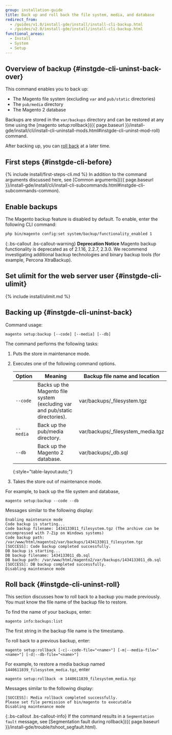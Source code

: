 ```yaml
---
group: installation-guide
title: Back up and roll back the file system, media, and database
redirect_from:
  - /guides/v1.0/install-gde/install/install-cli-backup.html
  - /guides/v2.0/install-gde/install/install-cli-backup.html
functional_areas:
  - Install
  - System
  - Setup
---
```


## Overview of backup {#instgde-cli-uninst-back-over}

This command enables you to back up:

*	The Magento file system (excluding `var` and `pub/static` directories)
*	The `pub/media` directory
*	The Magento 2 database

Backups are stored in the `var/backups` directory and can be restored at any time using the [magento setup:rollback]({{ page.baseurl }}/install-gde/install/cli/install-cli-uninstall-mods.html#instgde-cli-uninst-mod-roll) command.

After backing up, you can [roll back](#instgde-cli-uninst-roll) at a later time.

## First steps {#instgde-cli-before}
{% include install/first-steps-cli.md %}
In addition to the command arguments discussed here, see [Common arguments]({{ page.baseurl }}/install-gde/install/cli/install-cli-subcommands.html#instgde-cli-subcommands-common).

## Enable backups

The Magento backup feature is disabled by default. To enable, enter the following CLI command:

``` bash
php bin/magento config:set system/backup/functionality_enabled 1
```

{:.bs-callout .bs-callout-warning}
**Deprecation Notice**
Magento backup functionality is deprecated as of 2.1.16, 2.2.7, 2.3.0. We recommend investigating additional backup technologies and binary backup tools (for example, Percona XtraBackup).


## Set ulimit for the web server user {#instgde-cli-ulimit}
{% include install/ulimit.md %}

## Backing up {#instgde-cli-uninst-back}

Command usage:

	magento setup:backup [--code] [--media] [--db]

The command performs the following tasks:

1.	Puts the store in maintenance mode.
2.	Executes one of the following command options.

    |Option|Meaning|Backup file name and location|
    |--- |--- |--- |
    |`--code`|Backs up the Magento file system (excluding var and pub/static directories).|var/backups/<timestamp>\_filesystem.tgz|
    |`--media`|Back up the pub/media directory.|var/backups/<timestamp>\_filesystem_media.tgz|
    |`--db`|Back up the Magento 2 database.|var/backups/<timestamp>\_db.sql|
    {:style="table-layout:auto;"}

3.	Takes the store out of maintenance mode.

For example, to back up the file system and database,

	magento setup:backup --code --db

Messages similar to the following display:

	Enabling maintenance mode
	Code backup is starting...
	Code backup filename: 1434133011_filesystem.tgz (The archive can be uncompressed with 7-Zip on Windows systems)
	Code backup path: /var/www/html/magento2/var/backups/1434133011_filesystem.tgz
	[SUCCESS]: Code backup completed successfully.
	DB backup is starting...
	DB backup filename: 1434133011_db.sql
	DB backup path: /var/www/html/magento2/var/backups/1434133011_db.sql
	[SUCCESS]: DB backup completed successfully.
	Disabling maintenance mode

## Roll back {#instgde-cli-uninst-roll}

This section discusses how to roll back to a backup you made previously. You must know the file name of the backup file to restore.

To find the name of your backups, enter:

	magento info:backups:list

The first string in the backup file name is the timestamp.

To roll back to a previous backup, enter:

	magento setup:rollback [-c|--code-file="<name>"] [-m|--media-file="<name>"] [-d|--db-file="<name>"]

For example, to restore a media backup named `1440611839_filesystem_media.tgz`, enter

	magento setup:rollback -m 1440611839_filesystem_media.tgz

Messages similar to the following display:

	[SUCCESS]: Media rollback completed successfully.
	Please set file permission of bin/magento to executable
	Disabling maintenance mode

{:.bs-callout .bs-callout-info}
If the command results in a `Segmentation fault` message, see [Segmentation fault during rollback]({{ page.baseurl }}/install-gde/trouble/tshoot_segfault.html).
